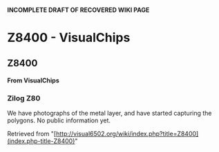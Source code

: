 **INCOMPLETE DRAFT OF RECOVERED WIKI PAGE**

# Z8400 - VisualChips

## Z8400

#### From VisualChips

### Zilog Z80

We have photographs of the metal layer, and have started capturing the polygons.  No public information yet.

Retrieved from "[http://visual6502.org/wiki/index.php?title=Z8400](index.php-title-Z8400)"

